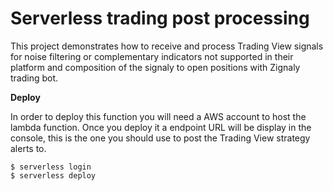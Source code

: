 # Serverless trading post processing

This project demonstrates how to receive and process Trading View signals for noise filtering or complementary indicators not supported in their platform and composition of the signaly to open positions with Zignaly trading bot.

**Deploy**

In order to deploy this function you will need a AWS account to host the lambda function. Once you deploy it a endpoint URL will be display in the console, this is the one you should use to post the Trading View strategy alerts to.

```
$ serverless login
$ serverless deploy
```
